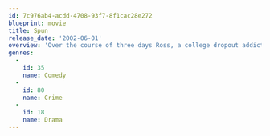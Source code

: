 ```yaml
---
id: 7c976ab4-acdd-4708-93f7-8f1cac28e272
blueprint: movie
title: Spun
release_date: '2002-06-01'
overview: 'Over the course of three days Ross, a college dropout addicted to crystal-meth, encounters a variety of oddball folks - including a stripper named Nikki and her boyfriend, the local meth producer, The Cook - but all he really wants to do is hook up with his old girlfriend, Amy.'
genres:
  -
    id: 35
    name: Comedy
  -
    id: 80
    name: Crime
  -
    id: 18
    name: Drama
---
```

